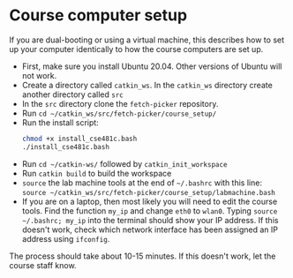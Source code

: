 # Course computer setup

If you are dual-booting or using a virtual machine, this describes how to set up your computer identically to how the course computers are set up.

- First, make sure you install Ubuntu 20.04.
  Other versions of Ubuntu will not work.
- Create a directory called `catkin_ws`. In the `catkin_ws` directory create another directory called `src`
- In the `src` directory clone the `fetch-picker` repository.
- Run `cd ~/catkin_ws/src/fetch-picker/course_setup/`
- Run the install script:
  ```bash
  chmod +x install_cse481c.bash
  ./install_cse481c.bash
  ```
- Run `cd ~/catkin-ws/` followed by `catkin_init_workspace` 
- Run `catkin build` to build the workspace
- `source` the lab machine tools at the end of `~/.bashrc` with this line: `source ~/catkin_ws/src/fetch-picker/course_setup/labmachine.bash`
- If you are on a laptop, then most likely you will need to edit the course tools.
  Find the function `my_ip` and change `eth0` to `wlan0`.
  Typing `source ~/.bashrc; my_ip` into the terminal should show your IP address.
  If this doesn't work, check which network interface has been assigned an IP address using `ifconfig`.

The process should take about 10-15 minutes.
If this doesn't work, let the course staff know.
